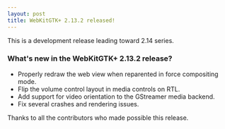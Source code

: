 ```yaml
---
layout: post
title: WebKitGTK+ 2.13.2 released!
---
```


This is a development release leading toward 2.14 series.

### What's new in the WebKitGTK+ 2.13.2 release?

 - Properly redraw the web view when reparented in force compositing mode.
 - Flip the volume control layout in media controls on RTL.
 - Add support for video orientation to the GStreamer media backend.
 - Fix several crashes and rendering issues.

Thanks to all the contributors who made possible this release.
